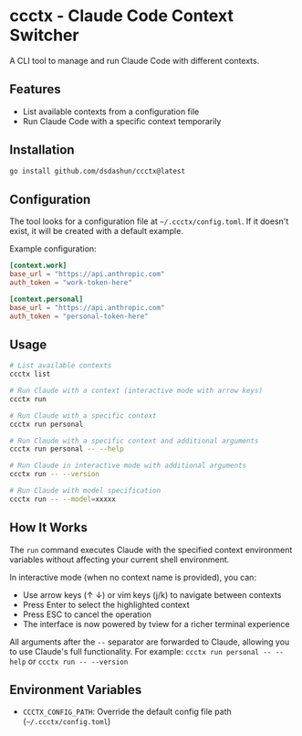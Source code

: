 # ccctx - Claude Code Context Switcher

A CLI tool to manage and run Claude Code with different contexts.

## Features

- List available contexts from a configuration file
- Run Claude Code with a specific context temporarily

## Installation

```bash
go install github.com/dsdashun/ccctx@latest
```

## Configuration

The tool looks for a configuration file at `~/.ccctx/config.toml`. If it doesn't exist, it will be created with a default example.

Example configuration:

```toml
[context.work]
base_url = "https://api.anthropic.com"
auth_token = "work-token-here"

[context.personal]
base_url = "https://api.anthropic.com"
auth_token = "personal-token-here"
```

## Usage

```bash
# List available contexts
ccctx list

# Run Claude with a context (interactive mode with arrow keys)
ccctx run

# Run Claude with a specific context
ccctx run personal

# Run Claude with a specific context and additional arguments
ccctx run personal -- --help

# Run Claude in interactive mode with additional arguments
ccctx run -- --version

# Run Claude with model specification
ccctx run -- --model=xxxxx
```

## How It Works

The `run` command executes Claude with the specified context environment variables without affecting your current shell environment.

In interactive mode (when no context name is provided), you can:
- Use arrow keys (↑ ↓) or vim keys (j/k) to navigate between contexts
- Press Enter to select the highlighted context
- Press ESC to cancel the operation
- The interface is now powered by tview for a richer terminal experience

All arguments after the `--` separator are forwarded to Claude, allowing you to use Claude's full functionality.
For example: `ccctx run personal -- --help` or `ccctx run -- --version`

## Environment Variables

- `CCCTX_CONFIG_PATH`: Override the default config file path (`~/.ccctx/config.toml`)
